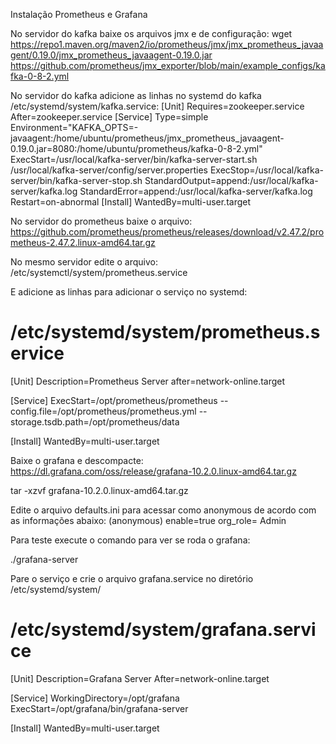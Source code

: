 Instalação Prometheus e Grafana

No servidor do kafka baixe os arquivos jmx e de configuração:
wget https://repo1.maven.org/maven2/io/prometheus/jmx/jmx_prometheus_javaagent/0.19.0/jmx_prometheus_javaagent-0.19.0.jar
https://github.com/prometheus/jmx_exporter/blob/main/example_configs/kafka-0-8-2.yml

No servidor do kafka adicione as linhas no systemd do kafka /etc/systemd/system/kafka.service:
[Unit]
Requires=zookeeper.service
After=zookeeper.service
[Service]
Type=simple
Environment="KAFKA_OPTS=-javaagent:/home/ubuntu/prometheus/jmx_prometheus_javaagent-0.19.0.jar=8080:/home/ubuntu/prometheus/kafka-0-8-2.yml"
ExecStart=/usr/local/kafka-server/bin/kafka-server-start.sh /usr/local/kafka-server/config/server.properties
ExecStop=/usr/local/kafka-server/bin/kafka-server-stop.sh
StandardOutput=append:/usr/local/kafka-server/kafka.log
StandardError=append:/usr/local/kafka-server/kafka.log
Restart=on-abnormal
[Install]
WantedBy=multi-user.target

No servidor do prometheus baixe o arquivo:
https://github.com/prometheus/prometheus/releases/download/v2.47.2/prometheus-2.47.2.linux-amd64.tar.gz

No mesmo servidor edite o arquivo:
/etc/systemctl/system/prometheus.service

E adicione as linhas para adicionar o serviço no systemd:
# /etc/systemd/system/prometheus.service
[Unit]
Description=Prometheus Server
after=network-online.target

[Service]
ExecStart=/opt/prometheus/prometheus --config.file=/opt/prometheus/prometheus.yml --storage.tsdb.path=/opt/prometheus/data

[Install]
WantedBy=multi-user.target

Baixe o grafana e descompacte:
https://dl.grafana.com/oss/release/grafana-10.2.0.linux-amd64.tar.gz

tar -xzvf grafana-10.2.0.linux-amd64.tar.gz

Edite o arquivo defaults.ini para acessar como anonymous de acordo com as informações abaixo:
(anonymous) 
enable=true
org_role= Admin

Para teste execute o comando para ver se roda o grafana:

./grafana-server

Pare o serviço e crie o arquivo grafana.service no diretório /etc/systemd/system/
 # /etc/systemd/system/grafana.service
[Unit]
Description=Grafana Server
After=network-online.target

[Service]
WorkingDirectory=/opt/grafana
ExecStart=/opt/grafana/bin/grafana-server

[Install]
WantedBy=multi-user.target



